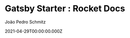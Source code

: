 ---
title: 'Gatsby Starter : Rocket Docs'
github: https://github.com/jpedroschmitz/gatsby-starter-rocketdocs
demo: https://rocketdocs.netlify.app/
license: MIT
author: João Pedro Schmitz
author_link: ''
author_twitter: jpedroschmitz
date: 2021-04-29T00:00:00.000Z
ssg:
  - Gatsby
cms: null
css: null
category:
  - Documentation
description: >-
  The documentation starter you were looking for.Out of the box Gatsby Starter
  for creating documentation websites easily and quickly. With support for MDX,
  code highlight, Analytics, SEO and more.
draft: true
publish_date: '2020-01-28T17:41:26Z'
update_date: '2022-02-06T22:19:43Z'
github_star: 218
github_fork: 38
---